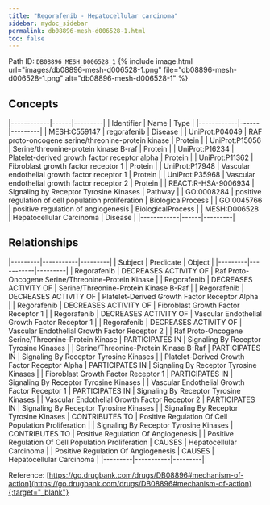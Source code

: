 ```yaml
---
title: "Regorafenib - Hepatocellular carcinoma"
sidebar: mydoc_sidebar
permalink: db08896-mesh-d006528-1.html
toc: false 
---
```



Path ID: `DB08896_MESH_D006528_1`
{% include image.html url="images/db08896-mesh-d006528-1.png" file="db08896-mesh-d006528-1.png" alt="db08896-mesh-d006528-1" %}

## Concepts

|------------|------|---------|
| Identifier | Name | Type    |
|------------|------|---------|
| MESH:C559147 | regorafenib | Disease |
| UniProt:P04049 | RAF proto-oncogene serine/threonine-protein kinase | Protein |
| UniProt:P15056 | Serine/threonine-protein kinase B-raf | Protein |
| UniProt:P16234 | Platelet-derived growth factor receptor alpha | Protein |
| UniProt:P11362 | Fibroblast growth factor receptor 1 | Protein |
| UniProt:P17948 | Vascular endothelial growth factor receptor 1 | Protein |
| UniProt:P35968 | Vascular endothelial growth factor receptor 2 | Protein |
| REACT:R-HSA-9006934 | Signaling by Receptor Tyrosine Kinases | Pathway |
| GO:0008284 | positive regulation of cell population proliferation | BiologicalProcess |
| GO:0045766 | positive regulation of angiogenesis | BiologicalProcess |
| MESH:D006528 | Hepatocellular Carcinoma | Disease |
|------------|------|---------|

## Relationships

|---------|-----------|---------|
| Subject | Predicate | Object  |
|---------|-----------|---------|
| Regorafenib | DECREASES ACTIVITY OF | Raf Proto-Oncogene Serine/Threonine-Protein Kinase |
| Regorafenib | DECREASES ACTIVITY OF | Serine/Threonine-Protein Kinase B-Raf |
| Regorafenib | DECREASES ACTIVITY OF | Platelet-Derived Growth Factor Receptor Alpha |
| Regorafenib | DECREASES ACTIVITY OF | Fibroblast Growth Factor Receptor 1 |
| Regorafenib | DECREASES ACTIVITY OF | Vascular Endothelial Growth Factor Receptor 1 |
| Regorafenib | DECREASES ACTIVITY OF | Vascular Endothelial Growth Factor Receptor 2 |
| Raf Proto-Oncogene Serine/Threonine-Protein Kinase | PARTICIPATES IN | Signaling By Receptor Tyrosine Kinases |
| Serine/Threonine-Protein Kinase B-Raf | PARTICIPATES IN | Signaling By Receptor Tyrosine Kinases |
| Platelet-Derived Growth Factor Receptor Alpha | PARTICIPATES IN | Signaling By Receptor Tyrosine Kinases |
| Fibroblast Growth Factor Receptor 1 | PARTICIPATES IN | Signaling By Receptor Tyrosine Kinases |
| Vascular Endothelial Growth Factor Receptor 1 | PARTICIPATES IN | Signaling By Receptor Tyrosine Kinases |
| Vascular Endothelial Growth Factor Receptor 2 | PARTICIPATES IN | Signaling By Receptor Tyrosine Kinases |
| Signaling By Receptor Tyrosine Kinases | CONTRIBUTES TO | Positive Regulation Of Cell Population Proliferation |
| Signaling By Receptor Tyrosine Kinases | CONTRIBUTES TO | Positive Regulation Of Angiogenesis |
| Positive Regulation Of Cell Population Proliferation | CAUSES | Hepatocellular Carcinoma |
| Positive Regulation Of Angiogenesis | CAUSES | Hepatocellular Carcinoma |
|---------|-----------|---------|

Reference: [https://go.drugbank.com/drugs/DB08896#mechanism-of-action](https://go.drugbank.com/drugs/DB08896#mechanism-of-action){:target="_blank"}